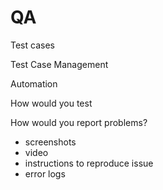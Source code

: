 QA
==

Test cases

Test Case  Management

Automation


How would you test

How would you report problems?
* screenshots
* video 
* instructions to reproduce issue
* error logs
